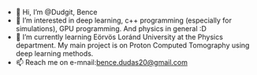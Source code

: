 - 👋 Hi, I’m @Dudgit, Bence
- 👀 I’m interested in deep learning, c++ programming (especially for simulations), GPU programming. And physics in general :D
- 🌱 I’m currently learning Eörvös Loránd University at the Physics department.  My main project is on Proton Computed Tomography using deep learning methods.
- 📫 Reach me on e-mnail:bence.dudas20@gmail.com
